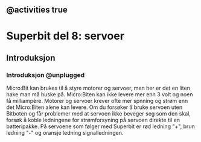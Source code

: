 ## @activities true

# Superbit del 8: servoer
## Introduksjon
### Introduksjon @unplugged

Micro:Bit kan brukes til å styre motorer og servoer, men her er det en liten hake man må huske på.
Micro:Biten kan ikke levere mer enn 3 volt og noen få milliampère.
Motorer og servoer krever ofte mer spnning og strøm enn det Micro:Biten alene kan levere.
Om du forsøker å bruke servoen uten Bitboten og får problemer med at servoen ikke beveger seg som den skal, forsøk å koble ledningene for strømforsyning på servoen direkte til en batteripakke.
På servoene som følger med Superbit er rød ledning "+", brun ledning "-" og oransje ledning signalledningen.

